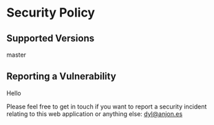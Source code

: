 # Security Policy

## Supported Versions

master

## Reporting a Vulnerability

Hello

Please feel free to get in touch if you want to report a security incident relating to this web application
or anything else: dyl@anjon.es

